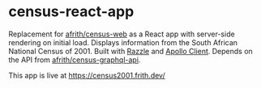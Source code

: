 # census-react-app

Replacement for [afrith/census-web](https://github.com/afrith/census-web) as a React app with server-side rendering on initial load. Displays information from the South African National Census of 2001. Built with [Razzle](https://github.com/jaredpalmer/razzle) and [Apollo Client](https://www.apollographql.com/docs/react/). Depends on the API from [afrith/census-graphql-api](https://github.com/afrith/census-graphql-api).

This app is live at https://census2001.frith.dev/